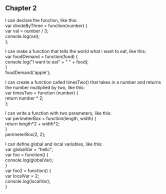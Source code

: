 <h2>Chapter 2</h2>
<p>
  I can declare the function, like this:<br>
  var divideByThree = function(number) {<br>
  var val = number / 3;<br>
  console.log(val);<br>
  };
</p>
<p>
  I can make a function that tells the world what i want to eat, like this:<br>
  var foodDemand = function(food) {<br>
  console.log("I want to eat" + " " + food);<br>
  }<br>
  foodDemand('apple');
</p>
<p>
  I can create a function called timesTwo() that takes in a number and returns the number multiplied by two, like this:<br>
  var timesTwo = function (number) {<br>
  return number * 2;<br>
  };
</p>
<p>
  I can write a function with two parameters, like this:<br>
  var perimeterBox = function(length, width) {<br>
  return length*2 + width*2;<br>
  }<br>
  perimeterBox(2, 2);
</p>
<p>
  I can define global and local variables, like this:<br>
  var globalVar = "hello";<br>
  var foo = function() {<br>
  console.log(globalVar);<br>
  }<br>
  var foo2 = function() {<br>
  var localVar = 2;<br>
  console.log(localVar);<br>
  }
</p>
</p>


